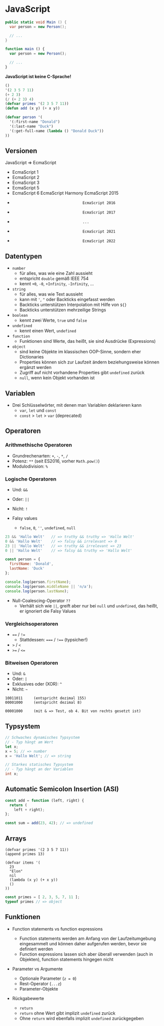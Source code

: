 # JavaScript

```csharp
public static void Main () {
  var person = new Person();

  // ...
}
```

```javascript
function main () {
  var person = new Person();

  // ...
}
```

**JavaScript ist keine C-Sprache!**

```lisp
()
'(2 3 5 7 11)
(+ 2 3)
(/ (+ 2 3) 4)
(defvar primes '(2 3 5 7 11))
(defun add (x y) (+ x y))

(defvar person '(
  '(:first-name "Donald")
  '(:last-name "Duck")
  '(:get-full-name (lambda () "Donald Duck"))
))
```

## Versionen

JavaScript => EcmaScript

- EcmaScript 1
- EcmaScript 2
- EcmaScript 3
- EcmaScript 5
- EcmaScript 6   EcmaScript Harmony   EcmaScript 2015
-                                     EcmaScript 2016
-                                     EcmaScript 2017
-                                     ...
-                                     EcmaScript 2021
-                                     EcmaScript 2022

## Datentypen

- `number`
  - für alles, was wie eine Zahl aussieht
  - entspricht `double` gemäß IEEE 754
  - kennt `+0`, `-0`, `+Infinity`, `-Infinity`, …
- `string`
  - für alles, was wie Text aussieht
  - kann mit `'`, `"` oder Backticks eingefasst werden
  - Backticks unterstützen Interpolation mit Hilfe von `${}`
  - Backticks unterstützen mehrzeilige Strings
- `boolean`
  - kennt zwei Werte, `true` und `false`
- `undefined`
  - kennt einen Wert, `undefined`
- `function`
  - Funktionen sind Werte, das heißt, sie sind Ausdrücke (Expressions)
- `object`
  - sind keine Objekte im klassischen OOP-Sinne, sondern eher Dictionaries
  - Properties können sich zur Laufzeit ändern beziehungsweise können ergänzt werden
  - Zugriff auf nicht vorhandene Properties gibt `undefined` zurück
  - `null`, wenn kein Objekt vorhanden ist

## Variablen

- Drei Schlüsselwörter, mit denen man Variablen deklarieren kann
  - `var`, `let` und `const`
  - `const` > `let` > `var` (deprecated)

## Operatoren

### Arithmethische Operatoren

- Grundrechenarten: `+`, `-`, `*`, `/`
- Potenz: `**` (seit ES2016, vorher `Math.pow()`)
- Modulodivision: `%`

### Logische Operatoren

- Und: `&&`
- Oder: `||`
- Nicht: `!`

- Falsy values
  - `false`, `0`, `''`, `undefined`, `null`

```javascript
23 && 'Hallo Welt'   // => truthy && truthy => 'Hallo Welt'
0 && 'Hallo Welt'    // => falsy && irrelevant => 0
23 || 'Hallo Welt'   // => truthy && irrelevant => 23
0 || 'Hallo Welt'    // => falsy && truthy => 'Hallo Welt'
```

```javascript
const person = {
  firstName: 'Donald',
  lastName: 'Duck'
};

console.log(person.firstName);
console.log(person.middleName || 'n/a');
console.log(person.lastName);
```

- Null-Coalescing-Operator `??`
  - Verhält sich wie `||`, greift aber nur bei `null` und `undefined`, das heißt, er ignoriert die Falsy Values

### Vergleichsoperatoren

- `==` / `!=`
  - Stattdessen: `===` / `!==` (typsicher!)
- `>` / `<`
- `>=` / `<=`

### Bitweisen Operatoren

- Und: `&`
- Oder: `|`
- Exklusives oder (XOR): `^`
- Nicht: `~`

```
10011011     (entspricht dezimal 155)
00001000     (entspricht dezimal 8)

00001000     (mit & => Test, ob 4. Bit von rechts gesetzt ist)
```

## Typsystem

```javascript
// Schwaches dynamisches Typsystem
// - Typ hängt am Wert
let x;
x = 5; // => number
x = 'Hallo Welt'; // => string
```

```csharp
// Starkes statisches Typsystem
// - Typ hängt an der Variablen
int x;
```

## Automatic Semicolon Insertion (ASI)

```javascript
const add = function (left, right) {
  return (
    left + right);
};

const sum = add(23, 42); // => undefined
```

## Arrays

```
(defvar primes '(2 3 5 7 11))
(append primes 13)

(defvar items '(
  23
  "Elon"
  nil
  (lambda (x y) (+ x y))
  ()
))
```

```javascript
const primes = [ 2, 3, 5, 7, 11 ];
typeof primes // => object
```

## Funktionen

- Function statements vs function expressions
  - Function statements werden am Anfang von der Laufzeitumgebung eingesammelt und können daher aufgerufen werden, bevor sie definiert werden
  - Function expressions lassen sich aber überall verwenden (auch in Objekten), function statements hingegen nicht

- Parameter vs Argumente
  - Optionale Parameter (`z = 0`)
  - Rest-Operator (`...z`)
  - Parameter-Objekte

- Rückgabewerte
  - `return`
  - `return` ohne Wert gibt implizit `undefined` zurück
  - Ohne `return` wird ebenfalls implizit `undefined` zurückgegeben
